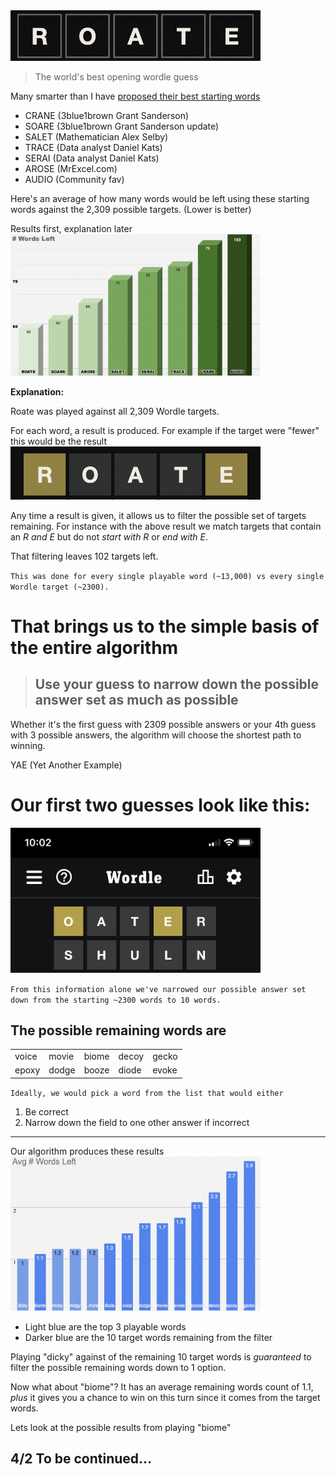 <img src="pics/ROATE.png" alt="roate" width="400"/>

>The world's best opening wordle guess

Many smarter than I have [proposed their best starting words]("https://thesmartlocal.com/read/best-wordle-words/")
- CRANE (3blue1brown Grant Sanderson)
- SOARE (3blue1brown Grant Sanderson update)
- SALET (Mathematician Alex Selby)
- TRACE (Data analyst Daniel Kats)
- SERAI (Data analyst Daniel Kats)
- AROSE (MrExcel.com)
- AUDIO (Community fav)

Here's an average of how many words would be left using these starting words against the 2,309 possible targets. (Lower is better)

Results first, explanation later
<img src="pics/StartingWords.png" alt="starting words" width="400"/>

__Explanation:__

Roate was played against all 2,309 Wordle targets. 

For each word, a result is produced. For example if the target were "fewer" this would be the result
<img src="pics/ROATEresult.png" alt="starting words" width="400"/>

Any time a result is given, it allows us to filter the possible set of targets remaining.  For instance with the above result we match targets that contain an *R and E* but do not *start with R* or *end with E*. 

That filtering leaves 102 targets left. 

`This was done for every single playable word (~13,000) vs every single Wordle target (~2300).`

# That brings us to the simple basis of the entire algorithm
> ## Use your guess to narrow down the possible answer set as much as possible

Whether it's the first guess with 2309 possible answers or your 4th guess with 3 possible answers, the algorithm will choose the shortest path to winning.  

YAE (Yet Another Example)

# Our first two guesses look like this:
<img src="pics/first_two_guesses.jpg" alt="first two guesses" width="400"/>

`From this information alone we've narrowed our possible answer set down from the starting ~2300 words to 10 words. `

## The possible remaining words are
||||||
|---|---|---|---|---|
| voice | movie | biome | decoy | gecko |
| epoxy | dodge | booze | diode | evoke |


`Ideally, we would pick a word from the list that would either`
1. Be correct
2. Narrow down the field to one other answer if incorrect
---

Our algorithm produces these results
<img src="pics/3rdGuessResults.png" alt="third guess" width="400"/>

- Light blue are the top 3 playable words 
- Darker blue are the 10 target words remaining from the filter

Playing "dicky" against of the remaining 10 target words is *guaranteed* to filter the possible remaining words down to 1 option. 

Now what about "biome"?  It has an average remaining words count of 1.1, *plus* it gives you a chance to win on this turn since it comes from the target words. 

Lets look at the possible results from playing "biome"

## 4/2 To be continued...





<!-- These words are also in order of which guesses will narrow the field the most.  If we choose "voice"
<img src="pics/third_guess.png" alt="third guess" width="400"/>

## Possible remaining words
||
|---|
| epoxy |
---
Had we chosen something like 'gecko' we would have got
<img src="pics/third_alt_guess.png" alt="other third guess" width="400"/> 

## Possible remaining words
|||||
|---|---|---|---|
| epoxy | dodge | booze | 

---
So the takeaway is given a list of equally likely possibilities, your best guess will be the one that narrows down the field the most.  

*** 3/27 Whether it would be better to use a word from the possible answers list vs a word from the possible guesses list is being addressed on the next update

*Using a word from the possible answers (~2,300) list gives you a chance of winning on the play, but less narrowing if your miss*

*Using a word from the allowable guesses (~13,000) list gives you zero chance of winning on the play but guaranteed to maximally narrow your remaining possibilities* 
 -->
